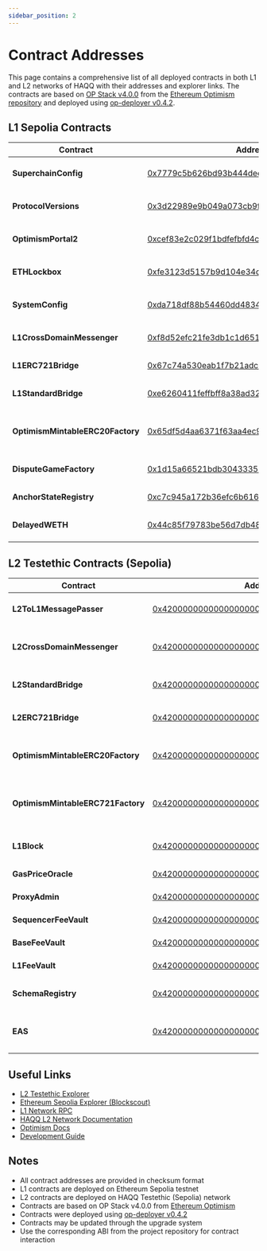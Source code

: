 ```yaml
---
sidebar_position: 2
---
```


# Contract Addresses

This page contains a comprehensive list of all deployed contracts in both L1 and L2 networks of HAQQ with their addresses and explorer links. The contracts are based on [OP Stack v4.0.0](https://github.com/ethereum-optimism/optimism/releases/tag/op-contracts%2Fv4.0.0-rc.8) from the [Ethereum Optimism repository](https://github.com/ethereum-optimism/optimism) and deployed using [op-deployer v0.4.2](https://github.com/ethereum-optimism/optimism/releases/tag/op-deployer%2Fv0.4.2).

## L1 Sepolia Contracts

| Contract | Address | Description |
|----------|---------|-------------|
| **SuperchainConfig** | [0x7779c5b626bd93b444deee5296f1336c9a076a70](https://eth-sepolia.blockscout.com/address/0x7779c5b626bd93b444deee5296f1336c9a076a70) | Superchain configuration management |
| **ProtocolVersions** | [0x3d22989e9b049a073cb9f72cb3357367291508b6](https://eth-sepolia.blockscout.com/address/0x3d22989e9b049a073cb9f72cb3357367291508b6) | Protocol version management |
| **OptimismPortal2** | [0xcef83e2c029f1bdfefbfd4cb908ac333f420e209](https://eth-sepolia.blockscout.com/address/0xcef83e2c029f1bdfefbfd4cb908ac333f420e209) | Main portal for L1-L2 communication |
| **ETHLockbox** | [0xfe3123d5157b9d104e34cbf73a9171854244d218](https://eth-sepolia.blockscout.com/address/0xfe3123d5157b9d104e34cbf73a9171854244d218) | ETH lockbox for cross-chain transfers |
| **SystemConfig** | [0xda718df88b54460dd4834b29c01658dd976c9e09](https://eth-sepolia.blockscout.com/address/0xda718df88b54460dd4834b29c01658dd976c9e09) | System configuration parameters |
| **L1CrossDomainMessenger** | [0xf8d52efc21fe3db1c1d651ee03d19c5f5b83597f](https://eth-sepolia.blockscout.com/address/0xf8d52efc21fe3db1c1d651ee03d19c5f5b83597f) | L1 side of cross-domain messaging |
| **L1ERC721Bridge** | [0x67c74a530eab1f7b21adc441a836430a1ef792a9](https://eth-sepolia.blockscout.com/address/0x67c74a530eab1f7b21adc441a836430a1ef792a9) | L1 side of ERC721 bridge |
| **L1StandardBridge** | [0xe6260411feffbff8a38ad32484ea01cbf1658a0e](https://eth-sepolia.blockscout.com/address/0xe6260411feffbff8a38ad32484ea01cbf1658a0e) | L1 side of standard token bridge |
| **OptimismMintableERC20Factory** | [0x65df5d4aa6371f63aa4ec935ed93a99f097e4abd](https://eth-sepolia.blockscout.com/address/0x65df5d4aa6371f63aa4ec935ed93a99f097e4abd) | Factory for creating mintable ERC20 tokens |
| **DisputeGameFactory** | [0x1d15a66521bdb3043335734039d428f97bab3f7e](https://eth-sepolia.blockscout.com/address/0x1d15a66521bdb3043335734039d428f97bab3f7e) | Factory for creating dispute games |
| **AnchorStateRegistry** | [0xc7c945a172b36efc6b6165f4d70a5b93a9f109d9](https://eth-sepolia.blockscout.com/address/0xc7c945a172b36efc6b6165f4d70a5b93a9f109d9) | Registry for anchor states |
| **DelayedWETH** | [0x44c85f79783be56d7db48c060a9721a320fc57c7](https://eth-sepolia.blockscout.com/address/0x44c85f79783be56d7db48c060a9721a320fc57c7) | Delayed WETH for dispute resolution |

## L2 Testethic Contracts (Sepolia)

| Contract | Address | Description |
|----------|---------|-------------|
| **L2ToL1MessagePasser** | [0x4200000000000000000000000000000000000016](https://explorer.testethic.haqq.network/address/0x4200000000000000000000000000000000000016) | Passes messages from L2 to L1 |
| **L2CrossDomainMessenger** | [0x4200000000000000000000000000000000000007](https://explorer.testethic.haqq.network/address/0x4200000000000000000000000000000000000007) | Cross-domain messenger for L1-L2 communication |
| **L2StandardBridge** | [0x4200000000000000000000000000000000000010](https://explorer.testethic.haqq.network/address/0x4200000000000000000000000000000000000010) | Standard bridge for ERC20 tokens |
| **L2ERC721Bridge** | [0x4200000000000000000000000000000000000014](https://explorer.testethic.haqq.network/address/0x4200000000000000000000000000000000000014) | Bridge for NFT tokens (ERC721) |
| **OptimismMintableERC20Factory** | [0x4200000000000000000000000000000000000012](https://explorer.testethic.haqq.network/address/0x4200000000000000000000000000000000000012) | Factory for creating mintable ERC20 tokens |
| **OptimismMintableERC721Factory** | [0x4200000000000000000000000000000000000017](https://explorer.testethic.haqq.network/address/0x4200000000000000000000000000000000000017) | Factory for creating mintable ERC721 tokens |
| **L1Block** | [0x4200000000000000000000000000000000000015](https://explorer.testethic.haqq.network/address/0x4200000000000000000000000000000000000015) | L1 block information provider |
| **GasPriceOracle** | [0x420000000000000000000000000000000000000F](https://explorer.testethic.haqq.network/address/0x420000000000000000000000000000000000000F) | Gas price oracle for L2 |
| **ProxyAdmin** | [0x4200000000000000000000000000000000000018](https://explorer.testethic.haqq.network/address/0x4200000000000000000000000000000000000018) | Proxy contract administrator |
| **SequencerFeeVault** | [0x4200000000000000000000000000000000000011](https://explorer.testethic.haqq.network/address/0x4200000000000000000000000000000000000011) | Sequencer fee collection vault |
| **BaseFeeVault** | [0x4200000000000000000000000000000000000019](https://explorer.testethic.haqq.network/address/0x4200000000000000000000000000000000000019) | Base fee collection vault |
| **L1FeeVault** | [0x420000000000000000000000000000000000001A](https://explorer.testethic.haqq.network/address/0x420000000000000000000000000000000000001A) | L1 fee collection vault |
| **SchemaRegistry** | [0x4200000000000000000000000000000000000020](https://explorer.testethic.haqq.network/address/0x4200000000000000000000000000000000000020) | Schema registry for attestations |
| **EAS** | [0x4200000000000000000000000000000000000021](https://explorer.testethic.haqq.network/address/0x4200000000000000000000000000000000000021) | Ethereum Attestation Service main contract |



## Useful Links

- [L2 Testethic Explorer](https://explorer.testethic.haqq.network/)
- [Ethereum Sepolia Explorer (Blockscout)](https://eth-sepolia.blockscout.com/)
- [L1 Network RPC](https://chainlist.org/chain/11155111)
- [HAQQ L2 Network Documentation](../../l2-network/)
- [Optimism Docs](https://docs.optimism.io/app-developers/get-started)
- [Development Guide](../../develop/)

## Notes

- All contract addresses are provided in checksum format
- L1 contracts are deployed on Ethereum Sepolia testnet
- L2 contracts are deployed on HAQQ Testethic (Sepolia) network
- Contracts are based on OP Stack v4.0.0 from [Ethereum Optimism](https://github.com/ethereum-optimism/optimism)
- Contracts were deployed using [op-deployer v0.4.2](https://github.com/ethereum-optimism/optimism/releases/tag/op-deployer%2Fv0.4.2)
- Contracts may be updated through the upgrade system
- Use the corresponding ABI from the project repository for contract interaction
